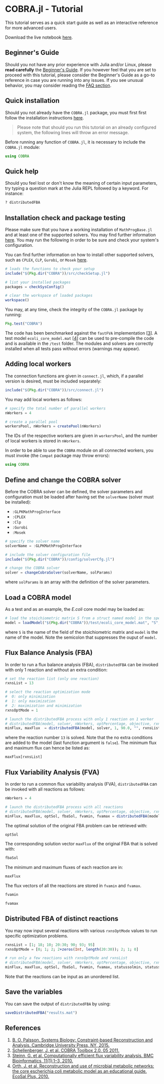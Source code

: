 # COBRA.jl - Tutorial

This tutorial serves as a quick start guide as well as an interactive reference for more advanced users.

Download the live notebook [here](https://github.com/opencobra/COBRA.jl/tree/master/docs/tutorial).

## Beginner's Guide

Should you not have any prior experience with Julia and/or Linux, please **read carefully** the [Beginner's Guide](http://opencobra.github.io/COBRA.jl/stable/cobratutorial.html). If you however feel that you are set to proceed with this tutorial, please consider the Beginner's Guide as a go-to reference in case you are running into any issues. If you see unusual behavior, you may consider reading the [FAQ section](http://opencobra.github.io/COBRA.jl/stable/faq.html).

## Quick installation

Should you not already have the `COBRA.jl` package, you must first first follow the installation instructions [here](http://opencobra.github.io/COBRA.jl/).

> Please note that should you run this tutorial on an already configured system, the following lines will throw an error message.

Before running any function of `COBRA.jl`, it is necessary to include the `COBRA.jl` module:


```julia
using COBRA
```

## Quick help

Should you feel lost or don't know the meaning of certain input parameters, try typing a question mark at the Julia REPL followed by a keyword. For instance:


```julia
? distributedFBA
```

## Installation check and package testing

Please make sure that you have a working installation of `MathProgBase.jl` and at least one of the supported solvers. You may find further information [here](http://mathprogbasejl.readthedocs.io/en/latest/). You may run the following in order to be sure and check your system's configuration.

You can find further information on how to install other supported solvers, such as `CPLEX`, `CLP`, `Gurobi`, or `Mosek` [here](https://github.com/JuliaOpt).


```julia
# loads the functions to check your setup
include("$(Pkg.dir("COBRA"))/src/checkSetup.jl")

# list your installed packages
packages = checkSysConfig()

# clear the workspace of loaded packages
workspace()
```

You may, at any time, check the integrity of the `COBRA.jl` package by running:

```Julia
Pkg.test("COBRA")
```

The code has been benchmarked against the `fastFVA` implementation [[3](#References-1)]. A test model `ecoli_core_model.mat` [[4](#References-1)] can be used to pre-compile the code and is available in the `/test` folder. The modules and solvers are correctly installed when all tests pass without errors (warnings may appear).

## Adding local workers

The connection functions are given in `connect.jl`, which, if a parallel version is desired, must be included separately:


```julia
include("$(Pkg.dir("COBRA"))/src/connect.jl")
```

You may add local workers as follows:


```julia
# specify the total number of parallel workers
nWorkers = 4

# create a parallel pool
workersPool, nWorkers = createPool(nWorkers)
```

The IDs of the respective workers are given in `workersPool`, and the number of local workers is stored in `nWorkers`.

In order to be able to use the `COBRA` module on all connected workers, you must invoke (the `Compat` package may throw errors):


```julia
using COBRA
```

## Define and change the COBRA solver

Before the COBRA solver can be defined, the solver parameters and configuration must be loaded after having set the `solverName` (solver must be installed):

- `:GLPKMathProgInterface`
- `:CPLEX`
- `:Clp`
- `:Gurobi`
- `:Mosek`


```julia
# specify the solver name
solverName = :GLPKMathProgInterface

# include the solver configuration file
include("$(Pkg.dir("COBRA"))/config/solverCfg.jl")

# change the COBRA solver
solver = changeCobraSolver(solverName, solParams)
```

where `solParams` is an array with the definition of the solver parameters.

## Load a COBRA model

As a test and as an example, the *E.coli* core model may be loaded as:


```julia
# load the stoichiometric matrix S from a struct named model in the specified .mat file
model = loadModel("$(Pkg.dir("COBRA"))/test/ecoli_core_model.mat", "S", "model");
```

where `S` is the name of the field of the stoichiometric matrix and `model` is the name of the model. Note the semicolon that suppresses the ouput of `model`.


## Flux Balance Analysis (FBA)

In order to run a flux balance analysis (FBA), `distributedFBA` can be invoked with only 1 reaction and without an extra condition:


```julia
# set the reaction list (only one reaction)
rxnsList = 13

# select the reaction optimization mode
#  0: only minimization
#  1: only maximization
#  2: maximization and minimization
rxnsOptMode = 1

# launch the distributedFBA process with only 1 reaction on 1 worker
# distributedFBA(model, solver, nWorkers, optPercentage, objective, rxnsList, strategy, preFBA, rxnsOptMode)
minFlux, maxFlux  = distributedFBA(model, solver, 1, 90.0, "", rxnsList, 0, rxnsOptMode, false);
```

where the reaction number `13` is solved. Note that the no extra conditions are added to the model (last function argument is `false`). The minimum flux and maximum flux can hence be listed as:


```julia
maxFlux[rxnsList]
```

## Flux Variability Analysis (FVA)

In order to run a common flux variability analysis (FVA), `distributedFBA` can be invoked with all reactions as follows:


```julia
nWorkers = 4

# launch the distributedFBA process with all reactions
# distributedFBA(model, solver, nWorkers, optPercentage, objective, rxnsList, strategy, preFBA, rxnsOptMode)
minFlux, maxFlux, optSol, fbaSol, fvamin, fvamax = distributedFBA(model, solver, nWorkers, 90.0, "max");
```

The optimal solution of the original FBA problem can be retrieved with:


```julia
optSol
```

The corresponding solution vector `maxFlux` of the original FBA that is solved with:


```julia
fbaSol
```

The minimum and maximum fluxes of each reaction are in:


```julia
maxFlux
```

The flux vectors of all the reactions are stored in `fvamin` and `fvamax`.


```julia
fvamin
```


```julia
fvamax
```

## Distributed FBA of distinct reactions

You may now input several reactions with various `rxnsOptMode` values to run specific optimization problems.


```julia
rxnsList = [1; 18; 10; 20:30; 90; 93; 95]
rxnsOptMode = [0; 1; 2; 2+zeros(Int, length(20:30)); 2; 1; 0]

# run only a few reactions with rxnsOptMode and rxnsList
# distributedFBA(model, solver, nWorkers, optPercentage, objective, rxnsList, strategy, preFBA, rxnsOptMode)
minFlux, maxFlux, optSol, fbaSol, fvamin, fvamax, statussolmin, statussolmax = distributedFBA(model, solver, nWorkers, 90.0, "max", rxnsList, 0, rxnsOptMode);
```

Note that the reactions can be input as an unordered list.

## Save the variables

You can save the output of `distributedFBA` by using:


```julia
saveDistributedFBA("results.mat")
```

## References

1. [B. O. Palsson. Systems Biology: Constraint-based Reconstruction and Analysis. Cambridge University Press, NY, 2015.](http://www.cambridge.org/us/academic/subjects/life-sciences/genomics-bioinformatics-and-systems-biology/systems-biology-constraint-based-reconstruction-and-analysis?format=HB)
2. [Schellenberger, J. et al. COBRA Toolbox 2.0. 05 2011.](https://github.com/opencobra/cobratoolbox)
3. [Steinn, G. et al. Computationally efficient flux variability analysis. BMC Bioinformatics, 11(1):1–3, 2010.](https://bmcbioinformatics.biomedcentral.com/articles/10.1186/1471-2105-11-489)
4. [Orth, J. et al. Reconstruction and use of microbial metabolic networks: the core escherichia coli metabolic model as an educational guide. EcoSal Plus, 2010.](http://gcrg.ucsd.edu/Downloads/EcoliCore)
